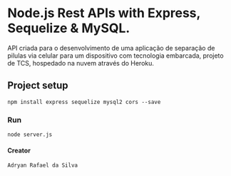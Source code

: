# Node.js Rest APIs with Express, Sequelize & MySQL.

API criada para o desenvolvimento de uma aplicação de separação de pilulas via celular para um dispositivo com tecnologia embarcada, projeto de TCS, hospedado na nuvem através do Heroku.

## Project setup
```
npm install express sequelize mysql2 cors --save
```

### Run
```
node server.js
```

#### Creator
```
Adryan Rafael da Silva

